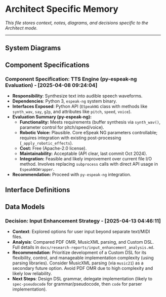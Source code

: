 # Architect Specific Memory

*This file stores context, notes, diagrams, and decisions specific to the Architect mode.*

---

## System Diagrams
<!-- Append new diagrams using the format below -->

## Component Specifications
<!-- Append new component specs using the format below -->

### Component Specification: TTS Engine (py-espeak-ng Evaluation) - [2025-04-08 09:24:04]
- **Responsibility**: Synthesize text into audible speech waveforms.
- **Dependencies**: Python 3, `espeak-ng` system binary.
- **Interfaces Exposed**: Python API (`ESpeakNG` class with methods like `synth_wav`, `say`, `g2p`, and attributes like `pitch`, `speed`, `voice`).
- **Evaluation Summary (py-espeak-ng):**
    - **Functionality:** Meets requirements (buffer synthesis via `synth_wav()`, parameter control for pitch/speed/voice).
    - **Robotic Voice:** Plausible. Core eSpeak NG parameters controllable; requires integration with existing post-processing (`_apply_robotic_effects`).
    - **Cost:** Free (Apache-2.0 license).
    - **Maintainability:** Acceptable (API clear, last commit Oct 2024).
    - **Integration:** Feasible and likely improvement over current file I/O method. Involves replacing `subprocess` calls with direct API usage in `EspeakNGWrapper`.
- **Recommendation:** Proceed with `py-espeak-ng` integration.


## Interface Definitions
<!-- Append new interface definitions using the format below -->

## Data Models
<!-- Append new data models using the format below -->

### Decision: Input Enhancement Strategy - [2025-04-13 04:46:11]
- **Context**: Explored options for user input beyond separate text/MIDI files.
- **Analysis**: Compared PDF OMR, MusicXML parsing, and Custom DSL. Full details in `docs/research-reports/input_enhancement_analysis.md`.
- **Recommendation**: Prioritize development of a Custom DSL for its flexibility, control, and manageable implementation complexity (using parsing libraries). Consider MusicXML parsing (via `music21`) as a secondary future option. Avoid PDF OMR due to high complexity and likely low reliability.
- **Next Steps**: Design DSL grammar, delegate implementation (likely to `spec-pseudocode` for grammar/pseudocode, then `code` for parser implementation).
